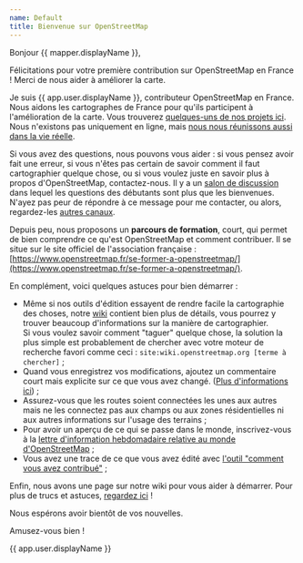 ```yaml
---
name: Default
title: Bienvenue sur OpenStreetMap
---
```


Bonjour {{ mapper.displayName }},

Félicitations pour votre première contribution sur OpenStreetMap en France ! Merci de nous aider à améliorer la carte.

Je suis {{ app.user.displayName }}, contributeur OpenStreetMap en France. Nous aidons les cartographes de France pour qu'ils participent à l'amélioration de la carte. Vous trouverez [quelques-uns de nos projets ici](https://www.openstreetmap.fr/). Nous n'existons pas uniquement en ligne, mais [nous nous réunissons aussi dans la vie réelle](https://www.openstreetmap.fr/evenements/).

Si vous avez des questions, nous pouvons vous aider : si vous pensez avoir fait une erreur, si vous n'êtes pas certain de savoir comment il faut cartographier quelque chose, ou si vous voulez juste en savoir plus à propos d'OpenStreetMap, contactez-nous. Il y a un [salon de discussion](https://telegram.me/osmfr) dans lequel les questions des débutants sont plus que les bienvenues. N'ayez pas peur de répondre à ce message pour me contacter, ou alors, regardez-les [autres canaux](https://wiki.openstreetmap.org/wiki/FR:Canaux_de_contact).

Depuis peu, nous proposons un **parcours de formation**, court, qui permet de bien comprendre ce qu'est OpenStreetMap et comment contribuer. Il se situe sur le site officiel de l'association française : [https://www.openstreetmap.fr/se-former-a-openstreetmap/](https://www.openstreetmap.fr/se-former-a-openstreetmap/).

En complément, voici quelques astuces pour bien démarrer :

* Même si nos outils d'édition essayent de rendre facile la cartographie des choses, notre [wiki](https://wiki.openstreetmap.org/wiki/) contient bien plus de détails, vous pourrez y trouver beaucoup d'informations sur la manière de cartographier.  
Si vous voulez savoir comment "taguer" quelque chose, la solution la plus simple est probablement de chercher avec votre moteur de recherche favori comme ceci : `site:wiki.openstreetmap.org [terme à chercher]` ;
* Quand vous enregistrez vos modifications, ajoutez un commentaire court mais explicite sur ce que vous avez changé. ([Plus d'informations ici](https://wiki.openstreetmap.org/wiki/FR:Bons_commentaires_de_groupe_de_modifications)) ;
* Assurez-vous que les routes soient connectées les unes aux autres mais ne les connectez pas aux champs ou aux zones résidentielles ni aux autres informations sur l'usage des terrains ;
* Pour avoir un aperçu de ce qui se passe dans le monde, inscrivez-vous à la [lettre d'information hebdomadaire relative au monde d'OpenStreetMap](https://weeklyosm.eu/fr/) ;
* Vous avez une trace de ce que vous avez édité avec [l'outil "comment vous avez contribué"](https://hdyc.neis-one.org/) ;

Enfin, nous avons une page sur notre wiki pour vous aider à démarrer. Pour plus de trucs et astuces, [regardez ici](https://wiki.openstreetmap.org/wiki/FR:Guide_du_d%C3%A9butant) !

Nous espérons avoir bientôt de vos nouvelles.

Amusez-vous bien !

{{ app.user.displayName }}
